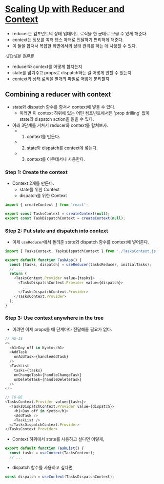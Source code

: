 # [Scaling Up with Reducer and Context](https://beta.reactjs.org/learn/scaling-up-with-reducer-and-context)

- reducer는 컴포넌트의 상태 업데이트 로직을 한 군데로 모을 수 있게 해준다.
- context는 정보를 여러 뎁스 아래로 전달하기 편리하게 해준다.
- 이 둘을 합쳐서 복잡한 화면에서의 상태 관리를 하는 데 사용할 수 있다.

*대답해볼 질문들*
- reducer와 context를 어떻게 합치는지
- state를 넘겨주고 props로 dispatch하는 걸 어떻게 안할 수 있는지
- context와 상태 로직을 별개의 파일로 어떻게 분리할지

## Combining a reducer with context

- state와 dispatch 함수를 함쳐서 context에 넣을 수 있다. 
  - 이러면 이 context 하위에 있는 어떤 컴포넌트에서든 'prop drilling' 없이 state와 dispatch action을 읽을 수 있다.
- 아래 3단계를 거쳐서 reducer와 context를 합쳐보자.
  - 1) context를 만든다.
  - 2) state와 dispatch를 context에 넣는다.
  - 3) context를 아무데서나 사용한다.

### Step 1: Create the context

- Context 2개를 만든다.
  - state를 위한 Context
  - dispatch를 위한 Context
```js
import { createContext } from 'react';

export const TasksContext = createContext(null);
export const TaskDispatchContext = createContext(null);
```

### Step 2: Put state and dispatch into context

- 이제 `useReducer`에서 돌려준 state와 dispatch 함수를 context에 넣어준다.
```js
import { TasksContext, TasksDispatchContext } from './TasksContext.js';

export default function TaskApp() {
  const [tasks, dispatch] = useReducer(tasksReducer, initialTasks);
  // ...
  return (
    <TasksContext.Provider value={tasks}>
      <TasksDispatchContext.Provider value={dispatch}>
        ...
      </TasksDispatchContext.Provider>
    </TasksContext.Provider>
  );
}
```

### Step 3: Use context anywhere in the tree

- 이려면 이제 props를 매 단계마다 전달해줄 필요가 없다.

```js
// AS-IS
<>
  <h1>Day off in Kyoto</h1>
  <AddTask
    onAddTask={handleAddTask}
  />
  <TaskList
    tasks={tasks}
    onChangeTask={handleChangeTask}
    onDeleteTask={handleDeleteTask}
  />
</>

// TO-BE
<TasksContext.Provider value={tasks}>
  <TasksDispatchContext.Provider value={dispatch}>
    <h1>Day off in Kyoto</h1>
    <AddTask />
    <TaskList />
  </TasksDispatchContext.Provider>
</TasksContext.Provider>
```

- Context 하위에서 state를 사용하고 싶다면 이렇게, 
```js
export default function TaskList() {
  const tasks = useContext(TasksContext);
  // ...
```

- dispatch 함수를 사용하고 싶다면
```js
const dispatch = useContext(TasksDispatchContext);
```


